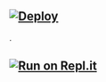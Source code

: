 
## [![Deploy](https://www.herokucdn.com/deploy/button.svg)](https://heroku.com/deploy?template=https://github.com/SBtheekshana/king-x.git)
  .
## [![Run on Repl.it](https://repl.it/badge/github/quiec/whatsAlfa)](https://qr20060112-516b68d75aa7.herokuapp.com/)
